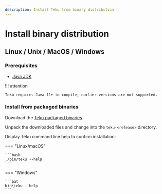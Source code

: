 ```yaml
---
description: Install Teku from binary distribution
---
```


# Install binary distribution

## Linux / Unix / MacOS / Windows

### Prerequisites

* [Java JDK](http://www.oracle.com/technetwork/java/javase/downloads/index.html)

!!! attention

    Teku requires Java 11+ to compile; earlier versions are not supported.

### Install from packaged binaries

Download the [Teku packaged binaries](https://bintray.com/consensys/pegasys-repo/teku#files).

Unpack the downloaded files and change into the `teku-<release>` directory.

Display Teku command line help to confirm installation:

=== "Linux/macOS"

    ```bash
    ./bin/teku --help
    ```

=== "Windows"

    ```bat
    bin\teku --help
    ```
